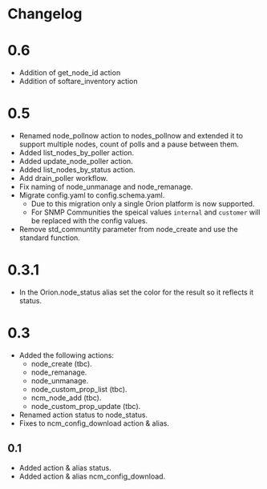 # Changelog

# 0.6

- Addition of get_node_id action
- Addition of softare_inventory action

# 0.5

- Renamed node_pollnow action to nodes_pollnow and extended it to
  support multiple nodes, count of polls and a pause between them.
- Added list_nodes_by_poller action.
- Added update_node_poller action.
- Added list_nodes_by_status action.
- Add drain_poller workflow.
- Fix naming of node_unmanage and node_remanage.
- Migrate config.yaml to config.schema.yaml.
  - Due to this migration only a single Orion platform is now supported.
  - For SNMP Communities the speical values `internal` and `customer`
    will be replaced with the config values.
- Remove std_communtity parameter from node_create and use the
  standard function.

# 0.3.1

- In the Orion.node_status alias set the color for the result so it
  reflects it status.

# 0.3

- Added the following actions:
   - node_create (tbc).
   - node_remanage.
   - node_unmanage.
   - node_custom_prop_list (tbc).
   - ncm_node_add (tbc).
   - node_custom_prop_update (tbc).
- Renamed action status to node_status.
- Fixes to ncm_config_download action & alias.

## 0.1

- Added action & alias status.
- Added action & alias ncm_config_download.
